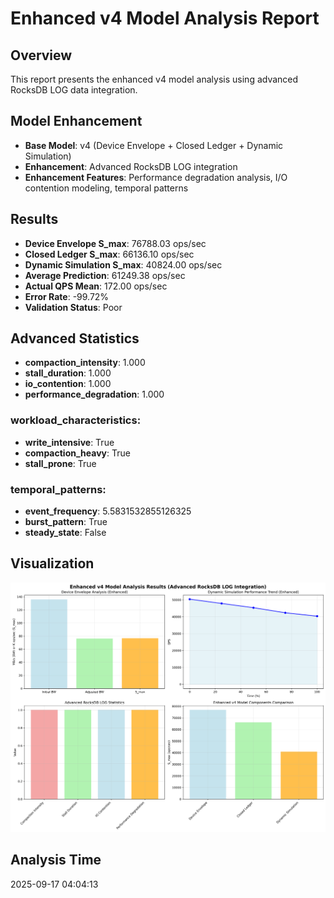 # Enhanced v4 Model Analysis Report

## Overview
This report presents the enhanced v4 model analysis using advanced RocksDB LOG data integration.

## Model Enhancement
- **Base Model**: v4 (Device Envelope + Closed Ledger + Dynamic Simulation)
- **Enhancement**: Advanced RocksDB LOG integration
- **Enhancement Features**: Performance degradation analysis, I/O contention modeling, temporal patterns

## Results
- **Device Envelope S_max**: 76788.03 ops/sec
- **Closed Ledger S_max**: 66136.10 ops/sec
- **Dynamic Simulation S_max**: 40824.00 ops/sec
- **Average Prediction**: 61249.38 ops/sec
- **Actual QPS Mean**: 172.00 ops/sec
- **Error Rate**: -99.72%
- **Validation Status**: Poor

## Advanced Statistics
- **compaction_intensity**: 1.000
- **stall_duration**: 1.000
- **io_contention**: 1.000
- **performance_degradation**: 1.000

### workload_characteristics:
- **write_intensive**: True
- **compaction_heavy**: True
- **stall_prone**: True

### temporal_patterns:
- **event_frequency**: 5.5831532855126325
- **burst_pattern**: True
- **steady_state**: False

## Visualization
![Enhanced v4 Model Analysis](v4_model_enhanced_analysis.png)

## Analysis Time
2025-09-17 04:04:13
